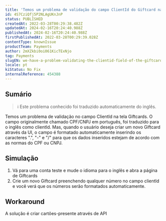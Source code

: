 ```yaml
---
title: 'Temos um problema de validação do campo ClientId do Giftcard na administração'
id: 4S7CziQfj5P2NLAgUKnJnP
status: PUBLISHED
createdAt: 2022-03-28T00:29:38.482Z
updatedAt: 2024-02-16T20:24:40.988Z
publishedAt: 2024-02-16T20:24:40.988Z
firstPublishedAt: 2022-03-28T00:29:39.028Z
contentType: knownIssue
productTeam: Payments
author: 2mXZkbi0oi061KicTExNjo
tag: Payments
slugEN: we-have-a-problem-validating-the-clientid-field-of-the-giftcard-on-admin
locale: pt
kiStatus: No Fix
internalReference: 454388
---
```


## Sumário

>ℹ️ Este problema conhecido foi traduzido automaticamente do inglês.


Temos um problema de validação no campo ClientId na tela Giftcards. O campo originalmente chamado CPF/CNPJ em português, foi traduzido para o inglês como clientId. Mas, quando o usuário deseja criar um novo Giftcard através da UI, o campo é formatado automaticamente inserindo os caracteres ".", "-" e "/" para que os dados inseridos estejam de acordo com as normas do CPF ou CNPJ.



## Simulação



1. Vá para uma conta teste e mude o idioma para o inglês e abra a página de Giftcards
2. Crie um novo Giftcard preenchendo qualquer número no campo clientId e você verá que os números serão formatados automaticamente.



## Workaround


A solução é criar cartões-presente através de API

